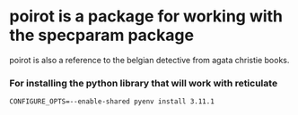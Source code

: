 # poirot is a package for working with the specparam package 

poirot is also a reference to the belgian detective from agata christie books.

### For installing the python library that will work with reticulate

```
CONFIGURE_OPTS=--enable-shared pyenv install 3.11.1
```


